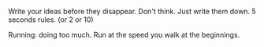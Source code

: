 
Write your ideas before they disappear. Don't think. Just write them down. 5 seconds rules. (or 2 or 10) 

Running: doing too much. Run at the speed you walk at the beginnings.
